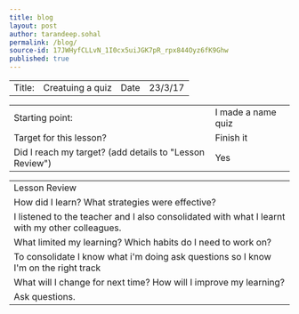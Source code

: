 ```yaml
---
title: blog
layout: post
author: tarandeep.sohal
permalink: /blog/
source-id: 17JWHyfCLLvN_1I0cx5uiJGK7pR_rpx844Oyz6fK9Ghw
published: true
---
```

<table>
  <tr>
    <td>Title:  </td>
    <td>Creatuing a quiz</td>
    <td>Date</td>
    <td>23/3/17</td>
  </tr>
</table>


<table>
  <tr>
    <td>Starting point:</td>
    <td>I made a name quiz</td>
  </tr>
  <tr>
    <td>Target for this lesson?</td>
    <td>Finish it</td>
  </tr>
  <tr>
    <td>Did I reach my target? 
(add details to "Lesson Review")</td>
    <td>Yes</td>
  </tr>
</table>


<table>
  <tr>
    <td>Lesson Review</td>
  </tr>
  <tr>
    <td>How did I learn? What strategies were effective? </td>
  </tr>
  <tr>
    <td>I listened to the teacher and I also consolidated with what I learnt with my other colleagues.</td>
  </tr>
  <tr>
    <td>What limited my learning? Which habits do I need to work on? </td>
  </tr>
  <tr>
    <td>To consolidate I know what i'm doing ask questions so I know I'm on the right track</td>
  </tr>
  <tr>
    <td>What will I change for next time? How will I improve my learning?</td>
  </tr>
  <tr>
    <td>Ask questions.</td>
  </tr>
</table>


